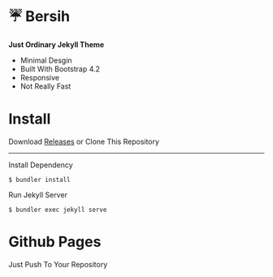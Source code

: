 # ☔ Bersih

**Just Ordinary Jekyll Theme**

- Minimal Desgin
- Built With Bootstrap 4.2
- Responsive
- Not Really Fast

# Install

Download [Releases](https://github.com/anasrar/Bersih/releases) or Clone This Repository
___
Install Dependency
```
$ bundler install
```
Run Jekyll Server
```
$ bundler exec jekyll serve
```
# Github Pages
Just Push To Your Repository